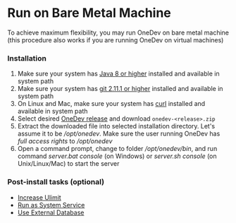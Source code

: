 # Run on Bare Metal Machine

To achieve maximum flexibility, you may run OneDev on bare metal machine (this procedure also works if you are running OneDev on virtual machines)

### Installation

1. Make sure your system has [Java 8 or higher](https://www.oracle.com/technetwork/java/javase/downloads/index.html) installed and available in system path 
1. Make sure your system has [git 2.11.1 or higher](https://git-scm.com/downloads) installed and available in system path
1. On Linux and Mac, make sure your system has [curl](https://curl.haxx.se) installed and available in system path
1. Select desired [OneDev release](https://code.onedev.io/projects/onedev-server/builds?query=%22Job%22+is+%22Release%22)  and download `onedev-<release>.zip`
1. Extract the downloaded file into selected installation directory. Let's assume it to be _/opt/onedev_. Make sure the user running OneDev has *full access rights* to _/opt/onedev_
1. Open a command prompt, change to folder _/opt/onedev/bin_, and run command _server.bat console_ (on Windows) or _server.sh console_ (on Unix/Linux/Mac) to start the server

### Post-install tasks (optional)

 * [Increase Ulimit](increase-ulimit.md)
 * [Run as System Service](run-as-system-service.md)
 * [Use External Database](use-external-database.md)